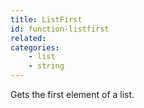```yaml
---
title: ListFirst
id: function-listfirst
related:
categories:
    - list
    - string
---
```


Gets the first element of a list.

